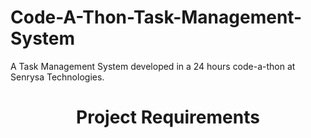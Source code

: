 # Code-A-Thon-Task-Management-System
A Task Management System developed in a 24 hours code-a-thon at Senrysa Technologies.
<center>
  <h1>Project Requirements</h1>
</center>
